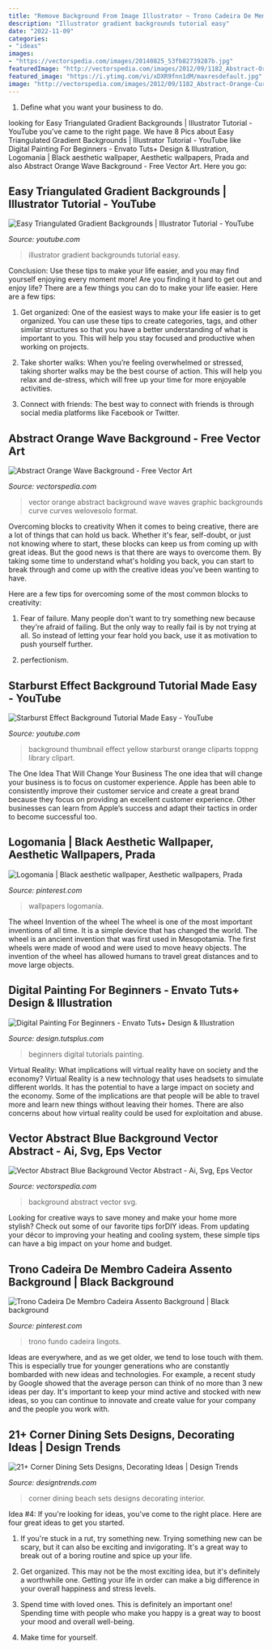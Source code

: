```yaml
---
title: "Remove Background From Image Illustrator ~ Trono Cadeira De Membro Cadeira Assento Background"
description: "Illustrator gradient backgrounds tutorial easy"
date: "2022-11-09"
categories:
- "ideas"
images:
- "https://vectorspedia.com/images/20140825_53fb82739287b.jpg"
featuredImage: "http://vectorspedia.com/images/2012/09/1182_Abstract-Orange-Curves-Vector-Graphic.jpg"
featured_image: "https://i.ytimg.com/vi/xDXR9fnn1dM/maxresdefault.jpg"
image: "http://vectorspedia.com/images/2012/09/1182_Abstract-Orange-Curves-Vector-Graphic.jpg"
---
```



1. Define what you want your business to do.

	

		
looking for Easy Triangulated Gradient Backgrounds | Illustrator Tutorial - YouTube you've came to the right page. We have 8 Pics about Easy Triangulated Gradient Backgrounds | Illustrator Tutorial - YouTube like Digital Painting For Beginners - Envato Tuts+ Design &amp; Illustration, Logomania | Black aesthetic wallpaper, Aesthetic wallpapers, Prada and also Abstract Orange Wave Background - Free Vector Art. Here you go:
		
    
## Easy Triangulated Gradient Backgrounds | Illustrator Tutorial - YouTube

<img loading=lazy src="https://i.ytimg.com/vi/xDXR9fnn1dM/maxresdefault.jpg" onerror="this.onerror=null;this.src='https://tse4.mm.bing.net/th?id=OIP.4s0E7rjh6yMyaYZOIuNYmAHaEK&amp;pid=15.1';" alt="Easy Triangulated Gradient Backgrounds | Illustrator Tutorial - YouTube">

_Source: youtube.com_

>illustrator gradient backgrounds tutorial easy. 

	

Conclusion: Use these tips to make your life easier, and you may find yourself enjoying every moment more!
Are you finding it hard to get out and enjoy life? There are a few things you can do to make your life easier. Here are a few tips: 
1. Get organized: One of the easiest ways to make your life easier is to get organized. You can use these tips to create categories, tags, and other similar structures so that you have a better understanding of what is important to you. This will help you stay focused and productive when working on projects. 

2. Take shorter walks: When you’re feeling overwhelmed or stressed, taking shorter walks may be the best course of action. This will help you relax and de-stress, which will free up your time for more enjoyable activities. 

3. Connect with friends: The best way to connect with friends is through social media platforms like Facebook or Twitter.

    
## Abstract Orange Wave Background - Free Vector Art

<img loading=lazy src="http://vectorspedia.com/images/2012/09/1182_Abstract-Orange-Curves-Vector-Graphic.jpg" onerror="this.onerror=null;this.src='https://tse3.mm.bing.net/th?id=OIP.D1oikQGpaucbeF2x0zPtOAHaE0&amp;pid=15.1';" alt="Abstract Orange Wave Background - Free Vector Art">

_Source: vectorspedia.com_

>vector orange abstract background wave waves graphic backgrounds curve curves welovesolo format. 

	

Overcoming blocks to creativity
When it comes to being creative, there are a lot of things that can hold us back. Whether it's fear, self-doubt, or just not knowing where to start, these blocks can keep us from coming up with great ideas.
But the good news is that there are ways to overcome them. By taking some time to understand what's holding you back, you can start to break through and come up with the creative ideas you've been wanting to have.

Here are a few tips for overcoming some of the most common blocks to creativity:

1. Fear of failure. Many people don't want to try something new because they're afraid of failing. But the only way to really fail is by not trying at all. So instead of letting your fear hold you back, use it as motivation to push yourself further.

2. perfectionism.

    
## Starburst Effect Background Tutorial Made Easy - YouTube

<img loading=lazy src="https://i.ytimg.com/vi/N1zJW5EXJew/maxresdefault.jpg" onerror="this.onerror=null;this.src='https://tse1.mm.bing.net/th?id=OIP.5JEm0Mle7WFlP8bgWwCFRAHaEK&amp;pid=15.1';" alt="Starburst Effect Background Tutorial Made Easy - YouTube">

_Source: youtube.com_

>background thumbnail effect yellow starburst orange cliparts toppng library clipart. 

	

The One Idea That Will Change Your Business
The one idea that will change your business is to focus on customer experience. Apple has been able to consistently improve their customer service and create a great brand because they focus on providing an excellent customer experience. Other businesses can learn from Apple’s success and adapt their tactics in order to become successful too.

    
## Logomania | Black Aesthetic Wallpaper, Aesthetic Wallpapers, Prada

<img loading=lazy src="https://i.pinimg.com/736x/6a/8e/5a/6a8e5acdb3ab2b3a9a0784d181727c1b.jpg" onerror="this.onerror=null;this.src='https://tse4.mm.bing.net/th?id=OIP.EzC88jgJ92CAzOm6XcCtzwHaOg&amp;pid=15.1';" alt="Logomania | Black aesthetic wallpaper, Aesthetic wallpapers, Prada">

_Source: pinterest.com_

>wallpapers logomania. 

	

The wheel
Invention of the wheel
The wheel is one of the most important inventions of all time. It is a simple device that has changed the world. The wheel is an ancient invention that was first used in Mesopotamia. The first wheels were made of wood and were used to move heavy objects. The invention of the wheel has allowed humans to travel great distances and to move large objects.

    
## Digital Painting For Beginners - Envato Tuts+ Design &amp; Illustration

<img loading=lazy src="https://cms-assets.tutsplus.com/uploads/users/33/syllabuses/787/preview_image/digitalpaintpreview.jpg" onerror="this.onerror=null;this.src='https://tse2.mm.bing.net/th?id=OIP.Xqp6FGEGNH2KiewqpIlQhQAAAA&amp;pid=15.1';" alt="Digital Painting For Beginners - Envato Tuts+ Design &amp; Illustration">

_Source: design.tutsplus.com_

>beginners digital tutorials painting. 

	

Virtual Reality: What implications will virtual reality have on society and the economy?
Virtual Reality is a new technology that uses headsets to simulate different worlds. It has the potential to have a large impact on society and the economy. Some of the implications are that people will be able to travel more and learn new things without leaving their homes. There are also concerns about how virtual reality could be used for exploitation and abuse.

    
## Vector Abstract Blue Background Vector Abstract - Ai, Svg, Eps Vector

<img loading=lazy src="https://vectorspedia.com/images/20140825_53fb82739287b.jpg" onerror="this.onerror=null;this.src='https://tse2.mm.bing.net/th?id=OIP.32crrH7pqDo22yCyZRM3XgAAAA&amp;pid=15.1';" alt="Vector Abstract Blue Background Vector Abstract - Ai, Svg, Eps Vector">

_Source: vectorspedia.com_

>background abstract vector svg. 

	

Looking for creative ways to save money and make your home more stylish? Check out some of our favorite tips forDIY ideas. From updating your décor to improving your heating and cooling system, these simple tips can have a big impact on your home and budget.

    
## Trono Cadeira De Membro Cadeira Assento Background | Black Background

<img loading=lazy src="https://i.pinimg.com/736x/48/e0/26/48e02690d9230d415a79991d07fbf072.jpg" onerror="this.onerror=null;this.src='https://tse2.mm.bing.net/th?id=OIP.VyOg9c5OQETyUyHRsNvNBgHaK4&amp;pid=15.1';" alt="Trono Cadeira De Membro Cadeira Assento Background | Black background">

_Source: pinterest.com_

>trono fundo cadeira lingots. 

	

Ideas are everywhere, and as we get older, we tend to lose touch with them. This is especially true for younger generations who are constantly bombarded with new ideas and technologies. For example, a recent study by Google showed that the average person can think of no more than 3 new ideas per day. It's important to keep your mind active and stocked with new ideas, so you can continue to innovate and create value for your company and the people you work with.

    
## 21+ Corner Dining Sets Designs, Decorating Ideas | Design Trends

<img loading=lazy src="https://images.designtrends.com/wp-content/uploads/2016/03/08105608/Beach-style-dining-room-in-corner.jpg" onerror="this.onerror=null;this.src='https://tse4.mm.bing.net/th?id=OIP.XFHZ0lFulArUEY9U0xficAHaKa&amp;pid=15.1';" alt="21+ Corner Dining Sets Designs, Decorating Ideas | Design Trends">

_Source: designtrends.com_

>corner dining beach sets designs decorating interior. 

	

Idea #4:
If you're looking for ideas, you've come to the right place. Here are four great ideas to get you started.
1. If you're stuck in a rut, try something new. Trying something new can be scary, but it can also be exciting and invigorating. It's a great way to break out of a boring routine and spice up your life.

2. Get organized. This may not be the most exciting idea, but it's definitely a worthwhile one. Getting your life in order can make a big difference in your overall happiness and stress levels.

3. Spend time with loved ones. This is definitely an important one! Spending time with people who make you happy is a great way to boost your mood and overall well-being.

4. Make time for yourself.

